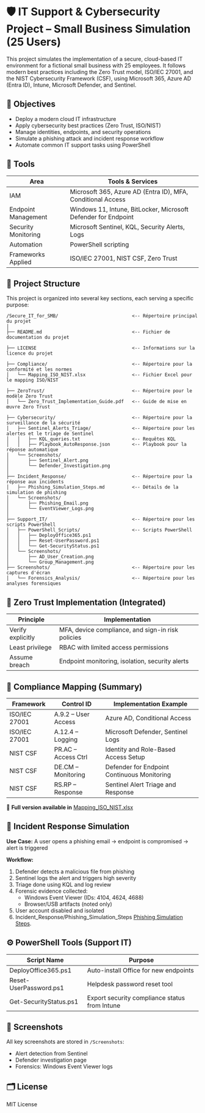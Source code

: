 # 🛡️ IT Support & Cybersecurity Project – Small Business Simulation (25 Users)

This project simulates the implementation of a secure, cloud-based IT environment for a fictional small business with 25 employees. It follows modern best practices including the Zero Trust model, ISO/IEC 27001, and the NIST Cybersecurity Framework (CSF), using Microsoft 365, Azure AD (Entra ID), Intune, Microsoft Defender, and Sentinel.


## 🧱 Objectives

- Deploy a modern cloud IT infrastructure
- Apply cybersecurity best practices (Zero Trust, ISO/NIST)
- Manage identities, endpoints, and security operations
- Simulate a phishing attack and incident response workflow
- Automate common IT support tasks using PowerShell







## 🧩 Tools

| Area                | Tools & Services                                                   |
|---------------------|--------------------------------------------------------------------|
| IAM                 | Microsoft 365, Azure AD (Entra ID), MFA, Conditional Access       |
| Endpoint Management  | Windows 11, Intune, BitLocker, Microsoft Defender for Endpoint    |
| Security Monitoring  | Microsoft Sentinel, KQL, Security Alerts, Logs                    |
| Automation           | PowerShell scripting                                              |
| Frameworks Applied   | ISO/IEC 27001, NIST CSF, Zero Trust                               |

## 📁 Project Structure

This project is organized into several key sections, each serving a specific purpose:

```
/Secure_IT_for_SMB/                           <-- Répertoire principal du projet
│
├── README.md                                 <-- Fichier de documentation du projet

├── LICENSE                                   <-- Informations sur la licence du projet

├── Compliance/                               <-- Répertoire pour la conformité et les normes
│   └── Mapping_ISO_NIST.xlsx                 <-- Fichier Excel pour le mapping ISO/NIST

├── ZeroTrust/                                <-- Répertoire pour le modèle Zero Trust
│   └── Zero_Trust_Implementation_Guide.pdf   <-- Guide de mise en œuvre Zero Trust

├── Cybersecurity/                            <-- Répertoire pour la surveillance de la sécurité
│   ├── Sentinel_Alerts_Triage/               <-- Répertoire pour les alertes et le triage de Sentinel
│   │   ├── KQL_queries.txt                   <-- Requêtes KQL
│   │   ├── Playbook_AutoResponse.json        <-- Playbook pour la réponse automatique
│   └── Screenshots/
│       ├── Sentinel_Alert.png
│       └── Defender_Investigation.png
│
├── Incident_Response/                        <-- Répertoire pour la réponse aux incidents
│   ├── Phishing_Simulation_Steps.md          <-- Détails de la simulation de phishing
│   └── Screenshots/
│       ├── Phishing_Email.png
│       └── EventViewer_Logs.png
│
├── Support_IT/                               <-- Répertoire pour les scripts PowerShell
│   ├── PowerShell_Scripts/                   <-- Scripts PowerShell
│   │   ├── DeployOffice365.ps1
│   │   ├── Reset-UserPassword.ps1
│   │   └── Get-SecurityStatus.ps1
│   └── Screenshots/
│       ├── AD_User_Creation.png
│       └── Group_Management.png
├── Screenshots/                              <-- Répertoire pour les captures d'écran
│   └── Forensics_Analysis/                   <-- Répertoire pour les analyses forensiques
```


## 🔐 Zero Trust Implementation (Integrated)

| Principle         | Implementation                                     |
|-------------------|----------------------------------------------------|
| Verify explicitly | MFA, device compliance, and sign-in risk policies |
| Least privilege   | RBAC with limited access permissions              |
| Assume breach     | Endpoint monitoring, isolation, security alerts   |



## 📄 Compliance Mapping (Summary)

| Framework         | Control ID         | Implementation Example                      |
|-------------------|--------------------|---------------------------------------------|
| ISO/IEC 27001     | A.9.2 – User Access| Azure AD, Conditional Access                |
| ISO/IEC 27001     | A.12.4 – Logging   | Microsoft Defender, Sentinel Logs           |
| NIST CSF          | PR.AC – Access Ctrl| Identity and Role-Based Access Setup        |
| NIST CSF          | DE.CM – Monitoring | Defender for Endpoint Continuous Monitoring |
| NIST CSF          | RS.RP – Response   | Sentinel Alert Triage and Response          |

🔗 **Full version available in** [Mapping_ISO_NIST.xlsx](./Mapping_ISO_NIST.xlsx)




## 🧪 Incident Response Simulation

**Use Case:** A user opens a phishing email → endpoint is compromised → alert is triggered

**Workflow:**

1. Defender detects a malicious file from phishing
2. Sentinel logs the alert and triggers high severity
3. Triage done using KQL and log review
4. Forensic evidence collected:
   - Windows Event Viewer (IDs: 4104, 4624, 4688)
   - Browser/USB artifacts (noted only)
5. User account disabled and isolated
6. Incident_Response/Phishing_Simulation_Steps [Phishing Simulation Steps](Incident_Response/Phishing_Simulation_Steps.md).




## ⚙️ PowerShell Tools (Support IT)

| Script Name              | Purpose                                        |
|--------------------------|------------------------------------------------|
| DeployOffice365.ps1      | Auto-install Office for new endpoints          |
| Reset-UserPassword.ps1   | Helpdesk password reset tool                   |
| Get-SecurityStatus.ps1   | Export security compliance status from Intune  |



## 📸 Screenshots

All key screenshots are stored in `/Screenshots`:
- Alert detection from Sentinel
- Defender investigation page
- Forensics: Windows Event Viewer logs



## 🗂️ License

MIT License
